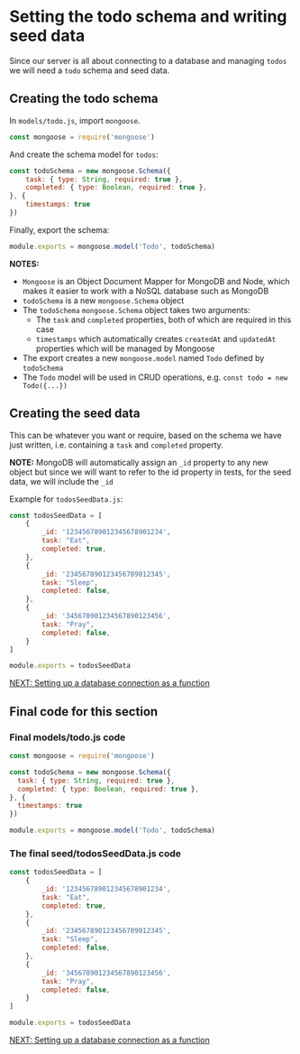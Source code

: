 # Setting the todo schema and writing seed data

Since our server is all about connecting to a database and managing `todos` we will need a `todo` schema and seed data.

## Creating the todo schema

In `models/todo.js`, import `mongoose`.

```javascript
const mongoose = require('mongoose')
```

And create the schema model for `todos`:

```javascript
const todoSchema = new mongoose.Schema({
    task: { type: String, required: true },
    completed: { type: Boolean, required: true },
}, {
    timestamps: true
})
```

Finally, export the schema:
```javascript
module.exports = mongoose.model('Todo', todoSchema)
```

**NOTES:**
- `Mongoose` is an Object Document Mapper for MongoDB and Node, which makes it easier to work with a NoSQL database such as MongoDB
- `todoSchema` is a new `mongoose.Schema` object
- The `todoSchema` `mongoose.Schema` object takes two arguments:
  - The `task` and `completed` properties, both of which are required in this case
  - `timestamps` which automatically creates `createdAt` and `updatedAt` properties which will be managed by Mongoose
- The export creates a new `mongoose.model` named `Todo` defined by `todoSchema`
- The `Todo` model will be used in CRUD operations, e.g. `const todo = new Todo({...})`

## Creating the seed data

This can be whatever you want or require, based on the schema we have just written, i.e. containing a `task` and `completed` property.

**NOTE:** MongoDB will automatically assign an `_id` property to any new object but since we will want to refer to the id property in tests, for the seed data, we will include the `_id`

Example for `todosSeedData.js`:

```javascript
const todosSeedData = [
    {
        _id: '123456789012345678901234',
        task: "Eat",
        completed: true,
    },
    {
        _id: '234567890123456789012345',
        task: "Sleep",
        completed: false,
    },
    {
        _id: '345678901234567890123456',
        task: "Pray",
        completed: false,
    }
]

module.exports = todosSeedData
```

[NEXT: Setting up a database connection as a function](1e_setUp_databaseConnection.md)

## Final code for this section

### Final models/todo.js code

```javascript
const mongoose = require('mongoose')

const todoSchema = new mongoose.Schema({
  task: { type: String, required: true },
  completed: { type: Boolean, required: true },
}, {
  timestamps: true
})

module.exports = mongoose.model('Todo', todoSchema)
```

### The final seed/todosSeedData.js code

```javascript
const todosSeedData = [
    {
        _id: '123456789012345678901234',
        task: "Eat",
        completed: true,
    },
    {
        _id: '234567890123456789012345',
        task: "Sleep",
        completed: false,
    },
    {
        _id: '345678901234567890123456',
        task: "Pray",
        completed: false,
    }
]

module.exports = todosSeedData
```

[NEXT: Setting up a database connection as a function](1e_setUp_databaseConnection.md)
